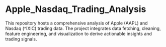 # Apple_Nasdaq_Trading_Analysis
This repository hosts a comprehensive analysis of Apple (AAPL) and Nasdaq (^IXIC) trading data. The project integrates data fetching, cleaning, feature engineering, and visualization to derive actionable insights and trading signals.
